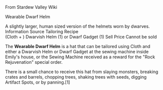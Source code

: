 From Stardew Valley Wiki

Wearable Dwarf Helm

A slightly larger, human sized version of the helmets worn by dwarves. Information Source Tailoring Recipe  
(Cloth + ) Dwarvish Helm (1) or Dwarf Gadget (1) Sell Price Cannot be sold

The **Wearable Dwarf Helm** is a hat that can be tailored using Cloth and either a Dwarvish Helm or Dwarf Gadget at the sewing machine inside Emily's house, or the Sewing Machine received as a reward for the "Rock Rejuvenation" special order.

There is a small chance to receive this hat from slaying monsters, breaking crates and barrels, chopping trees, shaking trees with seeds, digging Artifact Spots, or by panning.\[1]